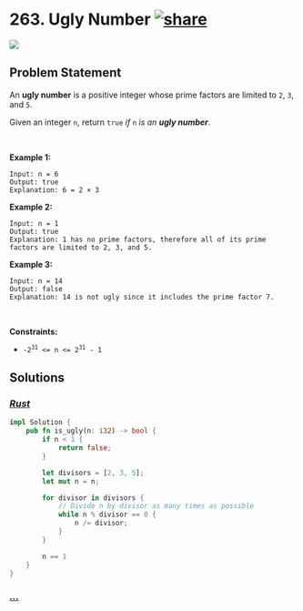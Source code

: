 # 263. Ugly Number [![share]](https://leetcode.com/problems/ugly-number/)

![][easy]

## Problem Statement

<p>An <strong>ugly number</strong> is a positive integer whose prime factors are limited to <code>2</code>, <code>3</code>, and <code>5</code>.</p>
<p>Given an integer <code>n</code>, return <code>true</code> <em>if</em> <code>n</code> <em>is an <strong>ugly number</strong></em>.</p>
<p> </p>
<p><strong class="example">Example 1:</strong></p>

```
Input: n = 6
Output: true
Explanation: 6 = 2 × 3
```

<p><strong class="example">Example 2:</strong></p>

```
Input: n = 1
Output: true
Explanation: 1 has no prime factors, therefore all of its prime factors are limited to 2, 3, and 5.
```

<p><strong class="example">Example 3:</strong></p>

```
Input: n = 14
Output: false
Explanation: 14 is not ugly since it includes the prime factor 7.
```

<p> </p>
<p><strong>Constraints:</strong></p>
<ul>
<li><code>-2<sup>31</sup> &lt;= n &lt;= 2<sup>31</sup> - 1</code></li>
</ul>

## Solutions

### [_Rust_](ugly_number.rs)

```rs [Rust]
impl Solution {
    pub fn is_ugly(n: i32) -> bool {
        if n < 1 {
            return false;
        }

        let divisors = [2, 3, 5];
        let mut n = n;

        for divisor in divisors {
            // Divide n by divisor as many times as possible
            while n % divisor == 0 {
                n /= divisor;
            }
        }

        n == 1
    }
}

```

### [_..._]()

```

```

<!----------------------------------{ link }--------------------------------->

[share]: https://graph.org/file/3ea5234dda646b71c574a.png
[easy]: https://img.shields.io/badge/Difficulty-Easy-bright.svg
[medium]: https://img.shields.io/badge/Difficulty-Medium-yellow.svg
[hard]: https://img.shields.io/badge/Difficulty-Hard-red.svg
